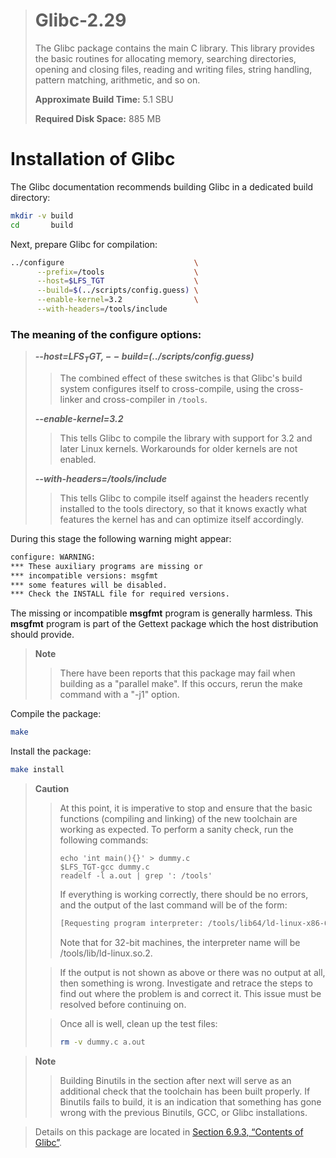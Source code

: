 > # Glibc-2.29
>
> The Glibc package contains the main C library. This library provides the basic routines for allocating memory, searching directories, opening and closing files, reading and writing files, string handling, pattern matching, arithmetic, and so on.
>
> **Approximate Build Time:** 5.1 SBU
>
> **Required Disk Space:** 885 MB

# Installation of Glibc

The Glibc documentation recommends building Glibc in a dedicated build directory:

```sh
mkdir -v build
cd       build
```

Next, prepare Glibc for compilation:

```sh
../configure                             \
      --prefix=/tools                    \
      --host=$LFS_TGT                    \
      --build=$(../scripts/config.guess) \
      --enable-kernel=3.2                \
      --with-headers=/tools/include
```

### The meaning of the configure options:

> **_--host=$LFS_TGT, --build=$(../scripts/config.guess)_**
>
> > The combined effect of these switches is that Glibc's build system configures itself to cross-compile, using the cross-linker and cross-compiler in `/tools`.
>
> **_--enable-kernel=3.2_**
>
> > This tells Glibc to compile the library with support for 3.2 and later Linux kernels. Workarounds for older kernels are not enabled.
>
> **_--with-headers=/tools/include_**
>
> > This tells Glibc to compile itself against the headers recently installed to the tools directory, so that it knows exactly what features the kernel has and can optimize itself accordingly.

During this stage the following warning might appear:

```sh
configure: WARNING:
*** These auxiliary programs are missing or
*** incompatible versions: msgfmt
*** some features will be disabled.
*** Check the INSTALL file for required versions.
```

The missing or incompatible **msgfmt** program is generally harmless. This **msgfmt** program is part of the Gettext package which the host distribution should provide.

> **Note**
>
> > There have been reports that this package may fail when building as a "parallel make". If this occurs, rerun the make command with a "-j1" option.

Compile the package:

```sh
make
```

Install the package:

```sh
make install
```

> **Caution**
>
> > At this point, it is imperative to stop and ensure that the basic functions (compiling and linking) of the new toolchain are working as expected. To perform a sanity check, run the following commands:
> >
> > ```
> > echo 'int main(){}' > dummy.c
> > $LFS_TGT-gcc dummy.c
> > readelf -l a.out | grep ': /tools'
> > ```
> >
> > If everything is working correctly, there should be no errors, and the output of the last command will be of the form:
> >
> > ```sh
> > [Requesting program interpreter: /tools/lib64/ld-linux-x86-64.so.2]
> > ```
> >
> > Note that for 32-bit machines, the interpreter name will be /tools/lib/ld-linux.so.2.
>
> > If the output is not shown as above or there was no output at all, then something is wrong. Investigate and retrace the steps to find out where the problem is and correct it. This issue must be resolved before continuing on.
>
> > Once all is well, clean up the test files:
> >
> > ```sh
> > rm -v dummy.c a.out
> > ```

> **Note**
>
> > Building Binutils in the section after next will serve as an additional check that the toolchain has been built properly. If Binutils fails to build, it is an indication that something has gone wrong with the previous Binutils, GCC, or Glibc installations.

> Details on this package are located in [Section 6.9.3, “Contents of Glibc”](../06-Installing-Basic-System-Software/09-Glibc-2.29.md).
